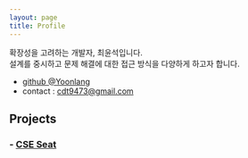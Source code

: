 ```yaml
---
layout: page
title: Profile
---
```


<p class="message">
  확장성을 고려하는 개발자, 최윤석입니다.<br> 설계를 중시하고 문제 해결에 대한 접근 방식을 다양하게 하고자 합니다.
</p>

- [github @Yoonlang](https://github.com/yoonlang)
- contact : cdt9473@gmail.com

## Projects

### - [CSE Seat](https://github.com/CSE-seat/CSE-Seat)
